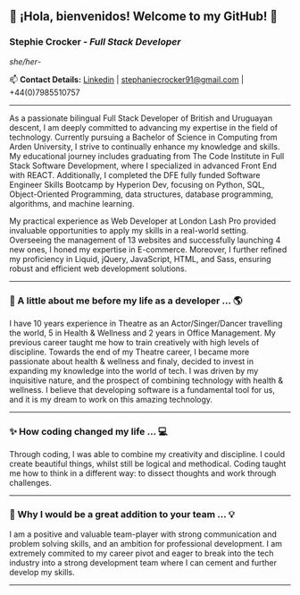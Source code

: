 ## 👋 ¡Hola, bienvenidos! Welcome to my GitHub! 🌱
### **Stephie Crocker** - _Full Stack Developer_
_she/her_-

📫 **Contact Details:** 
[Linkedin](https://www.linkedin.com/in/stephie-crocker-developer/) | stephaniecrocker91@gmail.com | +44(0)7985510757

* * *


As a passionate bilingual Full Stack Developer of British and Uruguayan descent, I am deeply committed to advancing my expertise in the field of technology. Currently pursuing a Bachelor of Science in Computing from Arden University, I strive to continually enhance my knowledge and skills. My educational journey includes graduating from The Code Institute in Full Stack Software Development, where I specialized in advanced Front End with REACT. Additionally, I completed the DFE fully funded Software Engineer Skills Bootcamp by Hyperion Dev, focusing on Python, SQL, Object-Oriented Programming, data structures, database programming, algorithms, and machine learning.

My practical experience as Web Developer at London Lash Pro provided invaluable opportunities to apply my skills in a real-world setting. Overseeing the management of 13 websites and successfully launching 4 new ones, I honed my expertise in E-commerce. Moreover, I further refined my proficiency in Liquid, jQuery, JavaScript, HTML, and Sass, ensuring robust and efficient web development solutions.

* * *


### 💃 A little about me before my life as a developer ... 🌎

I have 10 years experience in Theatre as an Actor/Singer/Dancer travelling the world, 5 in Health & Wellness and 2 years in Office Management. My previous career taught me how to train creatively with high levels of discipline. Towards the end of my Theatre career, I became more passionate about health & wellness and finaly, decided to invest in expanding my knowledge into the world of tech. I was driven by my inquisitive nature, and the prospect of combining technology with health & wellness. I believe that developing software is a fundamental tool for us, and it is my dream to work on this amazing technology.

* * *

### ✨ How coding changed my life ... 💻

Through coding, I was able to combine my creativity and discipline. I could create beautiful things, whilst still be logical and methodical. Coding taught me how to think in a different way: to dissect thoughts and work through challenges. 

* * *

### 🚀 Why I would be a great addition to your team ... 💡

I am a positive and valuable team-player with strong communication and problem solving skills, and an ambition for professional development. I am extremely  commited to my career pivot and eager to break into the tech industry into a strong development team where I can cement and further develop my skills. 

* * *

<!--
**stephaniecrocker91/stephaniecrocker91** is a ✨ _special_ ✨ repository because its `README.md` (this file) appears on your GitHub profile.

Here are some ideas to get you started:

- 🔭 I’m currently working on ...
- 🌱 I’m currently learning ...
- 👯 I’m looking to collaborate on ...
- 🤔 I’m looking for help with ...
- 💬 Ask me about ...
- 📫 How to reach me: ...


- 😄 Pronouns: she/her
- ⚡ Fun fact: ...
-->
